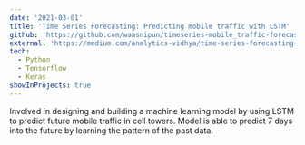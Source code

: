 ```yaml
---
date: '2021-03-01'
title: 'Time Series Forecasting: Predicting mobile traffic with LSTM'
github: 'https://github.com/waasnipun/timeseries-mobile_traffic-forecast-LSTM'
external: 'https://medium.com/analytics-vidhya/time-series-forecasting-predicting-mobile-traffic-with-lstm-649e6ba7ee49'
tech:
  - Python
  - Tensorflow
  - Keras
showInProjects: true
---
```


Involved in designing and building a machine learning model by using LSTM to predict future mobile traffic in cell towers. Model is able to predict 7 days into the future by learning the pattern of the past data. 
